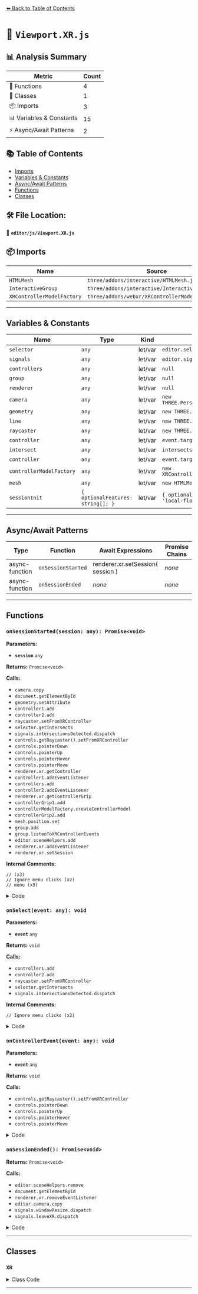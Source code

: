 [⬅️ Back to Table of Contents](../../index.md)

# 📄 `Viewport.XR.js`

## 📊 Analysis Summary

| Metric | Count |
|--------|-------|
| 🔧 Functions | 4 |
| 🧱 Classes | 1 |
| 📦 Imports | 3 |
| 📊 Variables & Constants | 15 |
| ⚡ Async/Await Patterns | 2 |

## 📚 Table of Contents

- [Imports](#imports)
- [Variables & Constants](#variables-constants)
- [Async/Await Patterns](#asyncawait-patterns)
- [Functions](#functions)
- [Classes](#classes)

## 🛠️ File Location:
📂 **`editor/js/Viewport.XR.js`**

## 📦 Imports

| Name | Source |
|------|--------|
| `HTMLMesh` | `three/addons/interactive/HTMLMesh.js` |
| `InteractiveGroup` | `three/addons/interactive/InteractiveGroup.js` |
| `XRControllerModelFactory` | `three/addons/webxr/XRControllerModelFactory.js` |


---

## Variables & Constants

| Name | Type | Kind | Value | Exported |
|------|------|------|-------|----------|
| `selector` | `any` | let/var | `editor.selector` | ✗ |
| `signals` | `any` | let/var | `editor.signals` | ✗ |
| `controllers` | `any` | let/var | `null` | ✗ |
| `group` | `any` | let/var | `null` | ✗ |
| `renderer` | `any` | let/var | `null` | ✗ |
| `camera` | `any` | let/var | `new THREE.PerspectiveCamera()` | ✗ |
| `geometry` | `any` | let/var | `new THREE.BufferGeometry()` | ✗ |
| `line` | `any` | let/var | `new THREE.Line( geometry )` | ✗ |
| `raycaster` | `any` | let/var | `new THREE.Raycaster()` | ✗ |
| `controller` | `any` | let/var | `event.target` | ✗ |
| `intersect` | `any` | let/var | `intersects[ 0 ]` | ✗ |
| `controller` | `any` | let/var | `event.target` | ✗ |
| `controllerModelFactory` | `any` | let/var | `new XRControllerModelFactory()` | ✗ |
| `mesh` | `any` | let/var | `new HTMLMesh( sidebar )` | ✗ |
| `sessionInit` | `{ optionalFeatures: string[]; }` | let/var | `{ optionalFeatures: [ 'local-floor' ] }` | ✗ |


---

## Async/Await Patterns

| Type | Function | Await Expressions | Promise Chains |
|------|----------|-------------------|----------------|
| async-function | `onSessionStarted` | renderer.xr.setSession( session ) | *none* |
| async-function | `onSessionEnded` | *none* | *none* |


---

## Functions

### `onSessionStarted(session: any): Promise<void>`

**Parameters:**

- **`session`** `any`

**Returns:** `Promise<void>`

**Calls:**

- `camera.copy`
- `document.getElementById`
- `geometry.setAttribute`
- `controller1.add`
- `controller2.add`
- `raycaster.setFromXRController`
- `selector.getIntersects`
- `signals.intersectionsDetected.dispatch`
- `controls.getRaycaster().setFromXRController`
- `controls.pointerDown`
- `controls.pointerUp`
- `controls.pointerHover`
- `controls.pointerMove`
- `renderer.xr.getController`
- `controller1.addEventListener`
- `controllers.add`
- `controller2.addEventListener`
- `renderer.xr.getControllerGrip`
- `controllerGrip1.add`
- `controllerModelFactory.createControllerModel`
- `controllerGrip2.add`
- `mesh.position.set`
- `group.add`
- `group.listenToXRControllerEvents`
- `editor.sceneHelpers.add`
- `renderer.xr.addEventListener`
- `renderer.xr.setSession`

**Internal Comments:**
```
// (x3)
// Ignore menu clicks (x2)
// menu (x3)
```

<details><summary>Code</summary>

```typescript
async ( session ) => {

			camera.copy( editor.camera );

			const sidebar = document.getElementById( 'sidebar' );
			sidebar.style.width = '350px';
			sidebar.style.height = '700px';

			//

			if ( controllers === null ) {

				const geometry = new THREE.BufferGeometry();
				geometry.setAttribute( 'position', new THREE.Float32BufferAttribute( [ 0, 0, 0, 0, 0, - 5 ], 3 ) );

				const line = new THREE.Line( geometry );

				const raycaster = new THREE.Raycaster();

				function onSelect( event ) {

					const controller = event.target;

					controller1.userData.active = false;
					controller2.userData.active = false;

					if ( controller === controller1 ) {

						controller1.userData.active = true;
						controller1.add( line );

					}

					if ( controller === controller2 ) {

						controller2.userData.active = true;
						controller2.add( line );

					}

					raycaster.setFromXRController( controller );

					const intersects = selector.getIntersects( raycaster );

					if ( intersects.length > 0 ) {

						// Ignore menu clicks

						const intersect = intersects[ 0 ];
						if ( intersect.object === group.children[ 0 ] ) return;

					}

					signals.intersectionsDetected.dispatch( intersects );

				}

				function onControllerEvent( event ) {

					const controller = event.target;

					if ( controller.userData.active === false ) return;

					controls.getRaycaster().setFromXRController( controller );

					switch ( event.type ) {

						case 'selectstart':
							controls.pointerDown( null );
							break;

						case 'selectend':
							controls.pointerUp( null );
							break;

						case 'move':
							controls.pointerHover( null );
							controls.pointerMove( null );
							break;

					}

				}

				controllers = new THREE.Group();

				const controller1 = renderer.xr.getController( 0 );
				controller1.addEventListener( 'select', onSelect );
				controller1.addEventListener( 'selectstart', onControllerEvent );
				controller1.addEventListener( 'selectend', onControllerEvent );
				controller1.addEventListener( 'move', onControllerEvent );
				controller1.userData.active = false;
				controllers.add( controller1 );

				const controller2 = renderer.xr.getController( 1 );
				controller2.addEventListener( 'select', onSelect );
				controller2.addEventListener( 'selectstart', onControllerEvent );
				controller2.addEventListener( 'selectend', onControllerEvent );
				controller2.addEventListener( 'move', onControllerEvent );
				controller2.userData.active = true;
				controllers.add( controller2 );

				//

				const controllerModelFactory = new XRControllerModelFactory();

				const controllerGrip1 = renderer.xr.getControllerGrip( 0 );
				controllerGrip1.add( controllerModelFactory.createControllerModel( controllerGrip1 ) );
				controllers.add( controllerGrip1 );

				const controllerGrip2 = renderer.xr.getControllerGrip( 1 );
				controllerGrip2.add( controllerModelFactory.createControllerModel( controllerGrip2 ) );
				controllers.add( controllerGrip2 );

				// menu

				group = new InteractiveGroup();

				const mesh = new HTMLMesh( sidebar );
				mesh.name = 'picker'; // Make Selector be aware of the menu
				mesh.position.set( 0.5, 1.0, - 0.5 );
				mesh.rotation.y = - 0.5;
				group.add( mesh );

				group.listenToXRControllerEvents( controller1 );
				group.listenToXRControllerEvents( controller2 );

			}

			editor.sceneHelpers.add( group );
			editor.sceneHelpers.add( controllers );

			renderer.xr.enabled = true;
			renderer.xr.addEventListener( 'sessionend', onSessionEnded );

			await renderer.xr.setSession( session );

		}
```
</details>

### `onSelect(event: any): void`

**Parameters:**

- **`event`** `any`

**Returns:** `void`

**Calls:**

- `controller1.add`
- `controller2.add`
- `raycaster.setFromXRController`
- `selector.getIntersects`
- `signals.intersectionsDetected.dispatch`

**Internal Comments:**
```
// Ignore menu clicks (x2)
```

<details><summary>Code</summary>

```typescript
function onSelect( event ) {

					const controller = event.target;

					controller1.userData.active = false;
					controller2.userData.active = false;

					if ( controller === controller1 ) {

						controller1.userData.active = true;
						controller1.add( line );

					}

					if ( controller === controller2 ) {

						controller2.userData.active = true;
						controller2.add( line );

					}

					raycaster.setFromXRController( controller );

					const intersects = selector.getIntersects( raycaster );

					if ( intersects.length > 0 ) {

						// Ignore menu clicks

						const intersect = intersects[ 0 ];
						if ( intersect.object === group.children[ 0 ] ) return;

					}

					signals.intersectionsDetected.dispatch( intersects );

				}
```
</details>

### `onControllerEvent(event: any): void`

**Parameters:**

- **`event`** `any`

**Returns:** `void`

**Calls:**

- `controls.getRaycaster().setFromXRController`
- `controls.pointerDown`
- `controls.pointerUp`
- `controls.pointerHover`
- `controls.pointerMove`

<details><summary>Code</summary>

```typescript
function onControllerEvent( event ) {

					const controller = event.target;

					if ( controller.userData.active === false ) return;

					controls.getRaycaster().setFromXRController( controller );

					switch ( event.type ) {

						case 'selectstart':
							controls.pointerDown( null );
							break;

						case 'selectend':
							controls.pointerUp( null );
							break;

						case 'move':
							controls.pointerHover( null );
							controls.pointerMove( null );
							break;

					}

				}
```
</details>

### `onSessionEnded(): Promise<void>`

**Returns:** `Promise<void>`

**Calls:**

- `editor.sceneHelpers.remove`
- `document.getElementById`
- `renderer.xr.removeEventListener`
- `editor.camera.copy`
- `signals.windowResize.dispatch`
- `signals.leaveXR.dispatch`

<details><summary>Code</summary>

```typescript
async () => {

			editor.sceneHelpers.remove( group );
			editor.sceneHelpers.remove( controllers );

			const sidebar = document.getElementById( 'sidebar' );
			sidebar.style.width = '';
			sidebar.style.height = '';

			renderer.xr.removeEventListener( 'sessionend', onSessionEnded );
			renderer.xr.enabled = false;

			editor.camera.copy( camera );

			signals.windowResize.dispatch();
			signals.leaveXR.dispatch();

		}
```
</details>


---

## Classes

### `XR`

<details><summary>Class Code</summary>

```ts
class XR {

	constructor( editor, controls ) {

		const selector = editor.selector;
		const signals = editor.signals;

		let controllers = null;
		let group = null;
		let renderer = null;

		const camera = new THREE.PerspectiveCamera();

		const onSessionStarted = async ( session ) => {

			camera.copy( editor.camera );

			const sidebar = document.getElementById( 'sidebar' );
			sidebar.style.width = '350px';
			sidebar.style.height = '700px';

			//

			if ( controllers === null ) {

				const geometry = new THREE.BufferGeometry();
				geometry.setAttribute( 'position', new THREE.Float32BufferAttribute( [ 0, 0, 0, 0, 0, - 5 ], 3 ) );

				const line = new THREE.Line( geometry );

				const raycaster = new THREE.Raycaster();

				function onSelect( event ) {

					const controller = event.target;

					controller1.userData.active = false;
					controller2.userData.active = false;

					if ( controller === controller1 ) {

						controller1.userData.active = true;
						controller1.add( line );

					}

					if ( controller === controller2 ) {

						controller2.userData.active = true;
						controller2.add( line );

					}

					raycaster.setFromXRController( controller );

					const intersects = selector.getIntersects( raycaster );

					if ( intersects.length > 0 ) {

						// Ignore menu clicks

						const intersect = intersects[ 0 ];
						if ( intersect.object === group.children[ 0 ] ) return;

					}

					signals.intersectionsDetected.dispatch( intersects );

				}

				function onControllerEvent( event ) {

					const controller = event.target;

					if ( controller.userData.active === false ) return;

					controls.getRaycaster().setFromXRController( controller );

					switch ( event.type ) {

						case 'selectstart':
							controls.pointerDown( null );
							break;

						case 'selectend':
							controls.pointerUp( null );
							break;

						case 'move':
							controls.pointerHover( null );
							controls.pointerMove( null );
							break;

					}

				}

				controllers = new THREE.Group();

				const controller1 = renderer.xr.getController( 0 );
				controller1.addEventListener( 'select', onSelect );
				controller1.addEventListener( 'selectstart', onControllerEvent );
				controller1.addEventListener( 'selectend', onControllerEvent );
				controller1.addEventListener( 'move', onControllerEvent );
				controller1.userData.active = false;
				controllers.add( controller1 );

				const controller2 = renderer.xr.getController( 1 );
				controller2.addEventListener( 'select', onSelect );
				controller2.addEventListener( 'selectstart', onControllerEvent );
				controller2.addEventListener( 'selectend', onControllerEvent );
				controller2.addEventListener( 'move', onControllerEvent );
				controller2.userData.active = true;
				controllers.add( controller2 );

				//

				const controllerModelFactory = new XRControllerModelFactory();

				const controllerGrip1 = renderer.xr.getControllerGrip( 0 );
				controllerGrip1.add( controllerModelFactory.createControllerModel( controllerGrip1 ) );
				controllers.add( controllerGrip1 );

				const controllerGrip2 = renderer.xr.getControllerGrip( 1 );
				controllerGrip2.add( controllerModelFactory.createControllerModel( controllerGrip2 ) );
				controllers.add( controllerGrip2 );

				// menu

				group = new InteractiveGroup();

				const mesh = new HTMLMesh( sidebar );
				mesh.name = 'picker'; // Make Selector be aware of the menu
				mesh.position.set( 0.5, 1.0, - 0.5 );
				mesh.rotation.y = - 0.5;
				group.add( mesh );

				group.listenToXRControllerEvents( controller1 );
				group.listenToXRControllerEvents( controller2 );

			}

			editor.sceneHelpers.add( group );
			editor.sceneHelpers.add( controllers );

			renderer.xr.enabled = true;
			renderer.xr.addEventListener( 'sessionend', onSessionEnded );

			await renderer.xr.setSession( session );

		};

		const onSessionEnded = async () => {

			editor.sceneHelpers.remove( group );
			editor.sceneHelpers.remove( controllers );

			const sidebar = document.getElementById( 'sidebar' );
			sidebar.style.width = '';
			sidebar.style.height = '';

			renderer.xr.removeEventListener( 'sessionend', onSessionEnded );
			renderer.xr.enabled = false;

			editor.camera.copy( camera );

			signals.windowResize.dispatch();
			signals.leaveXR.dispatch();

		};

		// signals

		const sessionInit = { optionalFeatures: [ 'local-floor' ] };

		signals.enterXR.add( ( mode ) => {

			if ( 'xr' in navigator ) {

				navigator.xr.requestSession( mode, sessionInit )
					.then( onSessionStarted );

			}

		} );

		signals.offerXR.add( function ( mode ) {

			if ( 'xr' in navigator ) {

				navigator.xr.offerSession( mode, sessionInit )
					.then( onSessionStarted );

				signals.leaveXR.add( function () {

					navigator.xr.offerSession( mode, sessionInit )
						.then( onSessionStarted );

				} );

			}

		} );

		signals.rendererCreated.add( ( value ) => {

			renderer = value;

		} );

	}

}
```
</details>


---